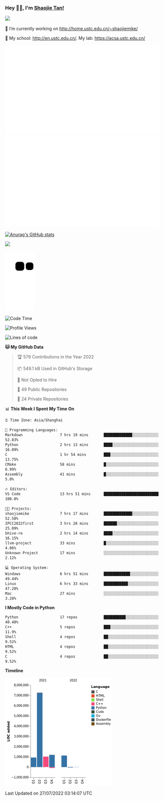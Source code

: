 

<!--
**Kirrito-k423/Kirrito-k423** is a ✨ _special_ ✨ repository because its `README.md` (this file) appears on your GitHub profile.

Here are some ideas to get you started:

- 🔭 I’m currently working on ...
- 🌱 I’m currently learning ...
- 👯 I’m looking to collaborate on ...
- 🤔 I’m looking for help with ...
- 💬 Ask me about ...
- 📫 How to reach me: ...
- 😄 Pronouns: ...
- ⚡ Fun fact: ...
-->
### Hey 👋🏽, I'm [Shaojie Tan!](http://home.ustc.edu.cn/~shaojiemike/about)

![](https://visitor-badge.glitch.me/badge?page_id=Kirrito-k423.Kirrito-k423)

🔭 I’m currently working on http://home.ustc.edu.cn/~shaojiemike/

👯 My school: http://en.ustc.edu.cn/. My lab: https://acsa.ustc.edu.cn/

![](https://github.com/Kirrito-k423/github-stats/blob/master/generated/overview.svg)
![](https://github.com/Kirrito-k423/github-stats/blob/master/generated/languages.svg)

[![Anurag's GitHub stats](https://github-readme-stats.vercel.app/api?username=Kirrito-k423&theme=flag-india&show_icons=true&hide=stars,prs,issues,contribs)](https://github.com/anuraghazra/github-readme-stats)

![](https://github-profile-summary-cards.vercel.app/api/cards/profile-details?username=Kirrito-k423&theme=vue)

![snake gif](https://github.com/Kirrito-k423/Kirrito-k423/blob/output/github-contribution-grid-snake.svg)

<!--START_SECTION:waka-->
![Code Time](http://img.shields.io/badge/Code%20Time-0%20secs-blue)

![Profile Views](http://img.shields.io/badge/Profile%20Views-0-blue)

![Lines of code](https://img.shields.io/badge/From%20Hello%20World%20I%27ve%20Written-11%20Million%20lines%20of%20code-blue)

**🐱 My GitHub Data** 

> 🏆 579 Contributions in the Year 2022
 > 
> 📦 549.1 kB Used in GitHub's Storage 
 > 
> 🚫 Not Opted to Hire
 > 
> 📜 49 Public Repositories 
 > 
> 🔑 24 Private Repositories  
 > 
📊 **This Week I Spent My Time On** 

```text
⌚︎ Time Zone: Asia/Shanghai

💬 Programming Languages: 
Markdown                 7 hrs 19 mins       █████████████░░░░░░░░░░░░   52.83% 
Python                   2 hrs 13 mins       ████░░░░░░░░░░░░░░░░░░░░░   16.09% 
C                        1 hr 54 mins        ███░░░░░░░░░░░░░░░░░░░░░░   13.75% 
CMake                    58 mins             █░░░░░░░░░░░░░░░░░░░░░░░░   6.99% 
Assembly                 41 mins             █░░░░░░░░░░░░░░░░░░░░░░░░   5.0%

🔥 Editors: 
VS Code                  13 hrs 51 mins      █████████████████████████   100.0%

🐱‍💻 Projects: 
shaojiemike              7 hrs 17 mins       █████████████░░░░░░░░░░░░   52.58% 
IPCC2022first            3 hrs 28 mins       ██████░░░░░░░░░░░░░░░░░░░   25.09% 
bhive-re                 2 hrs 14 mins       ████░░░░░░░░░░░░░░░░░░░░░   16.15% 
llvm-project             33 mins             █░░░░░░░░░░░░░░░░░░░░░░░░   4.06% 
Unknown Project          17 mins             ░░░░░░░░░░░░░░░░░░░░░░░░░   2.12%

💻 Operating System: 
Windows                  6 hrs 51 mins       ████████████░░░░░░░░░░░░░   49.44% 
Linux                    6 hrs 33 mins       ███████████░░░░░░░░░░░░░░   47.28% 
Mac                      27 mins             ░░░░░░░░░░░░░░░░░░░░░░░░░   3.28%

```

**I Mostly Code in Python** 

```text
Python                   17 repos            ██████████░░░░░░░░░░░░░░░   40.48% 
C++                      5 repos             ███░░░░░░░░░░░░░░░░░░░░░░   11.9% 
Shell                    4 repos             ██░░░░░░░░░░░░░░░░░░░░░░░   9.52% 
HTML                     4 repos             ██░░░░░░░░░░░░░░░░░░░░░░░   9.52% 
C                        4 repos             ██░░░░░░░░░░░░░░░░░░░░░░░   9.52%

```


**Timeline**

![Chart not found](https://raw.githubusercontent.com/Kirrito-k423/Kirrito-k423/main/charts/bar_graph.png) 


 Last Updated on 27/07/2022 03:14:07 UTC
<!--END_SECTION:waka-->

